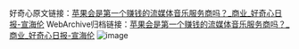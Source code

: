 好奇心原文链接：[苹果会是第一个赚钱的流媒体音乐服务商吗？_商业_好奇心日报-宣海伦](https://www.qdaily.com/articles/8084.html)
WebArchive归档链接：[苹果会是第一个赚钱的流媒体音乐服务商吗？_商业_好奇心日报-宣海伦](http://web.archive.org/web/20190623152035/https://www.qdaily.com/articles/8084.html)
![image](http://ww3.sinaimg.cn/large/007d5XDpgy1g3vcldk8q4j30u03wk4qp)